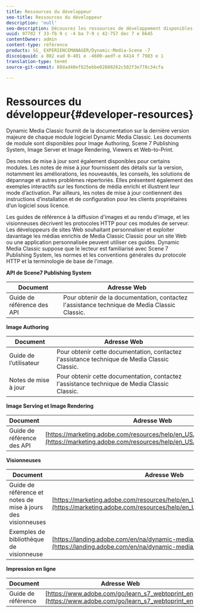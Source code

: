 ```yaml
---
title: Ressources du développeur
seo-title: Ressources du développeur
description: 'null'
seo-description: Découvrez les ressources de développement disponibles pour les médias dynamiques.
uuid: 97702 f 33-fb 9 c -4 ba 7-9 c 42-757 dec 7 e 6645
contentOwner: admin
content-type: référence
products: SG_ EXPERIENCEMANAGER/Dynamic-Media-Scene -7
discoiquuid: a 802 ead 0-401 e -4600-aedf-e 6414 f 7983 e 1
translation-type: tm+mt
source-git-commit: 88dad40ef625ebbe02600262c502f3e778c34cfa

---
```



# Ressources du développeur{#developer-resources}

Dynamic Media Classic fournit de la documentation sur la dernière version majeure de chaque module logiciel Dynamic Media Classic. Les documents de module sont disponibles pour Image Authoring, Scene 7 Publishing System, Image Server et Image Rendering, Viewers et Web-to-Print.

Des notes de mise à jour sont également disponibles pour certains modules. Les notes de mise à jour fournissent des détails sur la version, notamment les améliorations, les nouveautés, les conseils, les solutions de dépannage et autres problèmes répertoriés. Elles présentent également des exemples interactifs sur les fonctions de média enrichi et illustrent leur mode d’activation. Par ailleurs, les notes de mise à jour contiennent des instructions d’installation et de configuration pour les clients propriétaires d’un logiciel sous licence.

Les guides de référence à la diffusion d'images et au rendu d'image, et les visionneuses décrivent les protocoles HTTP pour ces modules de serveur. Les développeurs de sites Web souhaitant personnaliser et exploiter davantage les médias enrichis de Media Classic Classic pour un site Web ou une application personnalisée peuvent utiliser ces guides. Dynamic Media Classic suppose que le lecteur est familiarisé avec Scene 7 Publishing System, les normes et les conventions générales du protocole HTTP et la terminologie de base de l'image.


**API de Scene7 Publishing System**

| Document | Adresse Web |
|--- |--- |
| Guide de référence des API | Pour obtenir de la documentation, contactez l'assistance technique de Media Classic Classic. |

**Image Authoring**

| Document | Adresse Web |
|--- |--- |
| Guide de l’utilisateur | Pour obtenir cette documentation, contactez l'assistance technique de Media Classic Classic. |
| Notes de mise à jour | Pour obtenir cette documentation, contactez l'assistance technique de Media Classic Classic. |

**Image Serving et Image Rendering**

| Document | Adresse Web |
|--- |--- |
| Guide de référence des API | [https://marketing.adobe.com/resources/help/en_US/s7/is_ir_api/index.html](https://marketing.adobe.com/resources/help/en_US/s7/is_ir_api/index.html) |

**Visionneuses**

| Document | Adresse Web |
|--- |--- |
| Guide de référence et notes de mise à jours des visionneuses | [https://marketing.adobe.com/resources/help/en_US/s7/viewers_ref/index.html](https://marketing.adobe.com/resources/help/en_US/s7/viewers_ref/index.html) |
| Exemples de bibliothèque de visionneuse | [https://landing.adobe.com/en/na/dynamic-media/ctir-2755/live-demos.html](https://landing.adobe.com/en/na/dynamic-media/ctir-2755/live-demos.htm) |


**Impression en ligne**

| Document | Adresse Web |
|--- |--- |
| Guide de référence | [https://www.adobe.com/go/learn_s7_webtoprint_en](https://www.adobe.com/go/learn_s7_webtoprint_en) |
